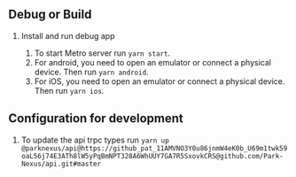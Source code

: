 ## Debug or Build

1. Install and run debug app

    1. To start Metro server run `yarn start`.
    2. For android, you need to open an emulator or connect a physical device. Then run `yarn android`.
    3. For iOS, you need to open an emulator or connect a physical device. Then run `yarn ios`.

## Configuration for development

1. To update the api trpc types run `yarn up @parknexus/api@https://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@github.com/Park-Nexus/api.git#master`
